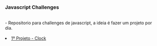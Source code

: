 ### Javascript Challenges
<br >
- Repositorio para challenges de javascript, a ideia é fazer um projeto por dia.
<br ><br >

<li><a href="https://github.com/rodrigosantosdev/javascript-challenges/tree/master/Clock">1º Projeto - Clock</a></li>

